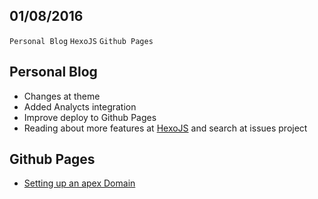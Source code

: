 01/08/2016
----------

`Personal Blog` `HexoJS` `Github Pages`

## Personal Blog

- Changes at theme
- Added Analycts integration
- Improve deploy to Github Pages
- Reading about more features at [HexoJS](https://hexo.io) and search at issues project


## Github Pages

- [Setting up an apex Domain](https://help.github.com/articles/setting-up-an-apex-domain/)
